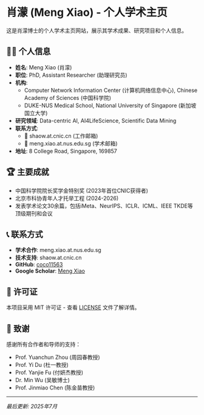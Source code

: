 # 肖濛 (Meng Xiao) - 个人学术主页

这是肖濛博士的个人学术主页网站，展示其学术成果、研究项目和个人信息。

## 👨‍🎓 个人信息

- **姓名**: Meng Xiao (肖濛)
- **职位**: PhD, Assistant Researcher (助理研究员)
- **机构**: 
  - Computer Network Information Center (计算机网络信息中心), Chinese Academy of Sciences (中国科学院)
  - DUKE-NUS Medical School, National University of Singapore (新加坡国立大学)
- **研究领域**: Data-centric AI, AI4LifeScience, Scientific Data Mining
- **联系方式**: 
  - 📧 shaow.at.cnic.cn (工作邮箱)
  - 📧 meng.xiao.at.nus.edu.sg (学术邮箱)
- **地址**: 8 College Road, Singapore, 169857

## 🏆 主要成就

- 中国科学院院长奖学金特别奖 (2023年首位CNIC获得者)
- 北京市科协青年人才托举工程 (2024-2026)
- 发表学术论文30余篇，包括iMeta、NeurIPS、ICLR、ICML、IEEE TKDE等顶级期刊和会议

## 📞 联系方式

- **学术合作**: meng.xiao.at.nus.edu.sg
- **技术支持**: shaow.at.cnic.cn
- **GitHub**: [coco11563](https://github.com/coco11563)
- **Google Scholar**: [Meng Xiao](https://scholar.google.com/citations?user=YGwukbUAAAAJ&hl=en)

## 📄 许可证

本项目采用 MIT 许可证 - 查看 [LICENSE](LICENSE) 文件了解详情。

## 🙏 致谢

感谢所有合作者和导师的支持：
- Prof. Yuanchun Zhou (周园春教授)
- Prof. Yi Du (杜一教授)  
- Prof. Yanjie Fu (付妍杰教授)
- Dr. Min Wu (吴敏博士)
- Prof. Jinmiao Chen (陈金苗教授)

---

*最后更新: 2025年7月*